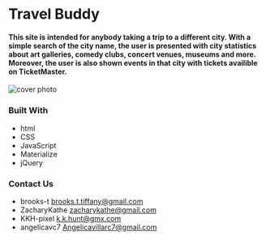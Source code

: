 # Travel Buddy
#### This site is intended for anybody taking a trip to a different city. With a simple search of the city name, the user is presented with city statistics about art galleries, comedy clubs, concert venues, museums and more. Moreover, the user is also shown events in that city with tickets availible on TicketMaster.
![cover photo]()

### Built With
* html
* CSS
* JavaScript
* Materialize
* jQuery

### Contact Us
* brooks-t
  brooks.t.tiffany@gmail.com
* ZacharyKathe
  zacharykathe@gmail.com
* KKH-pixel
  k.k.hunt@gmx.com
* angelicavc7
  Angelicavillarc7@gmail.com
